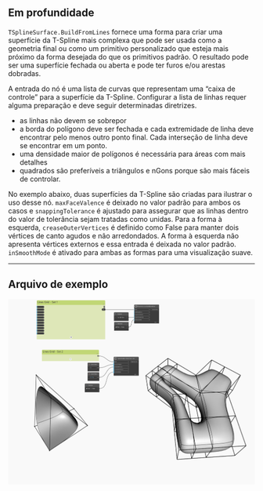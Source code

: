 <!--- Autodesk.DesignScript.Geometry.TSpline.TSplineSurface.BuildFromLines --->
<!--- UZBX3TZTQ23FP32HELAYI7UOVGU7J6ACDZ5C3DTCYCIVJOHYWCCQ --->
## Em profundidade
`TSplineSurface.BuildFromLines` fornece uma forma para criar uma superfície da T-Spline mais complexa que pode ser usada como a geometria final ou como um primitivo personalizado que esteja mais próximo da forma desejada do que os primitivos padrão. O resultado pode ser uma superfície fechada ou aberta e pode ter furos e/ou arestas dobradas.

A entrada do nó é uma lista de curvas que representam uma “caixa de controle” para a superfície da T-Spline. Configurar a lista de linhas requer alguma preparação e deve seguir determinadas diretrizes.
- as linhas não devem se sobrepor
- a borda do polígono deve ser fechada e cada extremidade de linha deve encontrar pelo menos outro ponto final. Cada interseção de linha deve se encontrar em um ponto.
- uma densidade maior de polígonos é necessária para áreas com mais detalhes
- quadrados são preferíveis a triângulos e nGons porque são mais fáceis de controlar.

No exemplo abaixo, duas superfícies da T-Spline são criadas para ilustrar o uso desse nó. `maxFaceValence` é deixado no valor padrão para ambos os casos e `snappingTolerance` é ajustado para assegurar que as linhas dentro do valor de tolerância sejam tratadas como unidas. Para a forma à esquerda, `creaseOuterVertices` é definido como False para manter dois vértices de canto agudos e não arredondados. A forma à esquerda não apresenta vértices externos e essa entrada é deixada no valor padrão. `inSmoothMode` é ativado para ambas as formas para uma visualização suave.

___
## Arquivo de exemplo

![Example](./UZBX3TZTQ23FP32HELAYI7UOVGU7J6ACDZ5C3DTCYCIVJOHYWCCQ_img.jpg)
